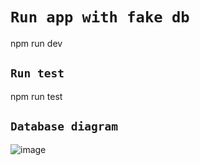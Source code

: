 # `Run app with fake db`
npm run dev

## `Run test`
npm run test

## `Database diagram`

![image](https://user-images.githubusercontent.com/102662863/219826857-f0227544-f840-4fbc-a774-c392ba972b58.png)
